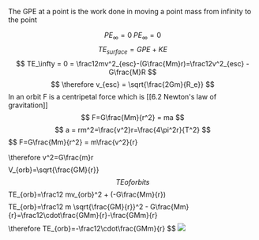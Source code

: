 The GPE at a point is the work done in moving a point mass from infinity to the point

$$
PE_\infty = 0 \; PE_\infty = 0
$$
$$
TE_{surface} = GPE + KE 
$$
$$
TE_\infty = 0 = \frac12mv^2_{esc}-(G\frac{Mm}r)=\frac12v^2_{esc} - G\frac{M}R
$$
$$
\therefore v_{esc} = \sqrt{\frac{2Gm}{R_e}}
$$
In an orbit  F is a centripetal force which is [[6.2 Newton's law of gravitation]]
$$
F=G\frac{Mm}{r^2} = ma
$$
$$
a = rm^2=\frac{v^2}r=\frac{4\pi^2r}{T^2}
$$
$$
F=G\frac{Mm}{r^2} = m\frac{v^2}{r}

$$
$$
\therefore v^2=G\frac{m}r
$$
$$
V_{orb}=\sqrt{\frac{GM}{r}}
$$
TE of orbits 
$$
TE_{orb}=\frac12 mv_{orb}^2 + (-G\frac{Mm}{r})
$$
$$
TE_{orb}=\frac12 m \sqrt{\frac{GM}{r}}^2 - G\frac{Mm}{r}=\frac12\cdot\frac{GMm}{r}-\frac{GMm}{r}
$$
$$ \therefore TE_{orb}=-\frac12\cdot\frac{GMm}{r}
$$
<img src="https://imgs.search.brave.com/S79EpnxuLmp5tkzsboYFRhUMjWaGWM9EXxFW6tJ_3ZQ/rs:fit:360:232:1/g:ce/aHR0cDovL3d3dy5h/LWxldmVscGh5c2lj/c3R1dG9yLmNvbS9p/bWFnZXMvZmllbGRz/L29yYi1QRUtFZ3Jh/cGgtMDEuanBn">
